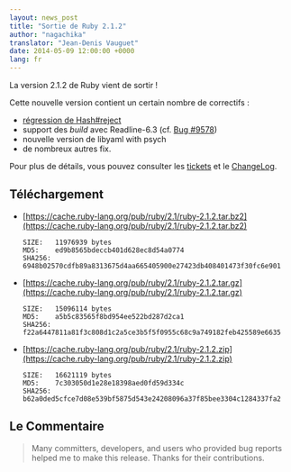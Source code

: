 ```yaml
---
layout: news_post
title: "Sortie de Ruby 2.1.2"
author: "nagachika"
translator: "Jean-Denis Vauguet"
date: 2014-05-09 12:00:00 +0000
lang: fr
---
```


La version 2.1.2 de Ruby vient de sortir !

Cette nouvelle version contient un certain nombre de correctifs :

* [régression de Hash#reject](https://www.ruby-lang.org/en/news/2014/03/10/regression-of-hash-reject-in-ruby-2-1-1/)
* support des *build* avec Readline-6.3 (cf. [Bug #9578](https://bugs.ruby-lang.org/issues/9578))
* nouvelle version de libyaml with psych
* de nombreux autres fix.

Pour plus de détails, vous pouvez consulter les [tickets](https://bugs.ruby-lang.org/projects/ruby-21/issues?set_filter=1&amp;status_id=5)
et le [ChangeLog](https://svn.ruby-lang.org/repos/ruby/tags/v2_1_2/ChangeLog).

## Téléchargement

* [https://cache.ruby-lang.org/pub/ruby/2.1/ruby-2.1.2.tar.bz2](https://cache.ruby-lang.org/pub/ruby/2.1/ruby-2.1.2.tar.bz2)

      SIZE:   11976939 bytes
      MD5:    ed9b8565bdeccb401d628ec8d54a0774
      SHA256: 6948b02570cdfb89a8313675d4aa665405900e27423db408401473f30fc6e901

* [https://cache.ruby-lang.org/pub/ruby/2.1/ruby-2.1.2.tar.gz](https://cache.ruby-lang.org/pub/ruby/2.1/ruby-2.1.2.tar.gz)

      SIZE:   15096114 bytes
      MD5:    a5b5c83565f8bd954ee522bd287d2ca1
      SHA256: f22a6447811a81f3c808d1c2a5ce3b5f5f0955c68c9a749182feb425589e6635

* [https://cache.ruby-lang.org/pub/ruby/2.1/ruby-2.1.2.zip](https://cache.ruby-lang.org/pub/ruby/2.1/ruby-2.1.2.zip)

      SIZE:   16621119 bytes
      MD5:    7c303050d1e28e18398aed0fd59d334c
      SHA256: b62a0ded5cfce7d08e539bf5875d543e24208096a37f85bee3304c1284337fa2

## Le Commentaire

> Many committers, developers, and users who provided bug reports helped me to make this release.
> Thanks for their contributions.
